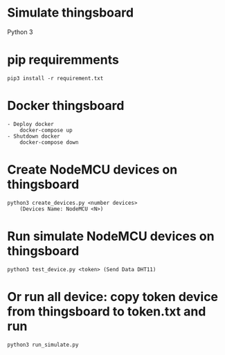 # Simulate thingsboard
Python 3
# pip requiremments
    pip3 install -r requirement.txt

# Docker thingsboard
    - Deploy docker
        docker-compose up
    - Shutdown docker
        docker-compose down

# Create NodeMCU devices on thingsboard
    python3 create_devices.py <number devices>
        (Devices Name: NodeMCU <N>)

# Run simulate NodeMCU devices on thingsboard
    python3 test_device.py <token> (Send Data DHT11)

# Or run all device: copy token device from thingsboard to token.txt and run 
    python3 run_simulate.py

